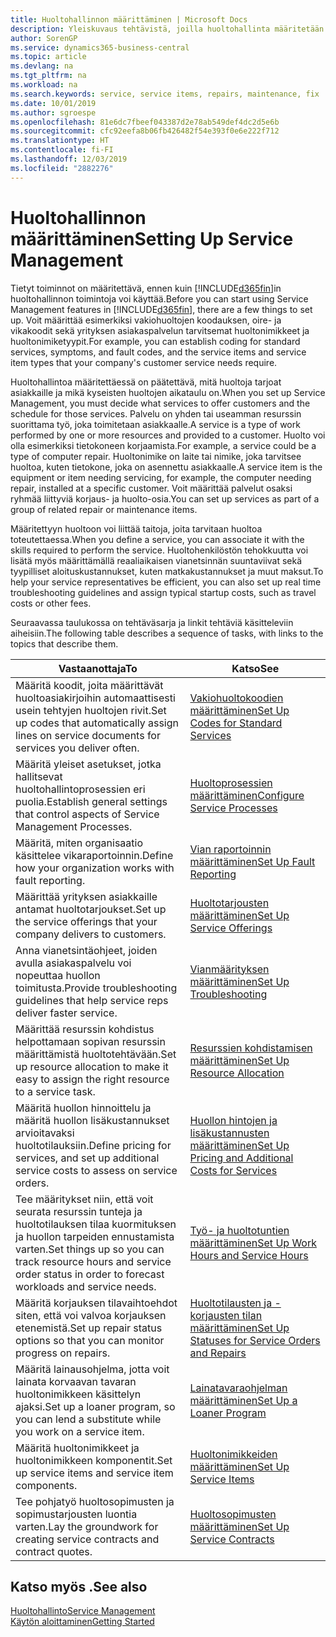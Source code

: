 ```yaml
---
title: Huoltohallinnon määrittäminen | Microsoft Docs
description: Yleiskuvaus tehtävistä, joilla huoltohallinta määritetään organisaation huollon hallintatapaan sopivaksi.
author: SorenGP
ms.service: dynamics365-business-central
ms.topic: article
ms.devlang: na
ms.tgt_pltfrm: na
ms.workload: na
ms.search.keywords: service, service items, repairs, maintenance, fix
ms.date: 10/01/2019
ms.author: sgroespe
ms.openlocfilehash: 81e6dc7fbeef043387d2e78ab549def4dc2d5e6b
ms.sourcegitcommit: cfc92eefa8b06fb426482f54e393f0e6e222f712
ms.translationtype: HT
ms.contentlocale: fi-FI
ms.lasthandoff: 12/03/2019
ms.locfileid: "2882276"
---
```

# <a name="setting-up-service-management"></a><span data-ttu-id="1e8f9-103">Huoltohallinnon määrittäminen</span><span class="sxs-lookup"><span data-stu-id="1e8f9-103">Setting Up Service Management</span></span>
<span data-ttu-id="1e8f9-104">Tietyt toiminnot on määritettävä, ennen kuin [!INCLUDE[d365fin](includes/d365fin_md.md)]in huoltohallinnon toimintoja voi käyttää.</span><span class="sxs-lookup"><span data-stu-id="1e8f9-104">Before you can start using Service Management features in [!INCLUDE[d365fin](includes/d365fin_md.md)], there are a few things to set up.</span></span> <span data-ttu-id="1e8f9-105">Voit määrittää esimerkiksi vakiohuoltojen koodauksen, oire- ja vikakoodit sekä yrityksen asiakaspalvelun tarvitsemat huoltonimikkeet ja huoltonimiketyypit.</span><span class="sxs-lookup"><span data-stu-id="1e8f9-105">For example, you can establish coding for standard services, symptoms, and fault codes, and the service items and service item types that your company's customer service needs require.</span></span>  

<span data-ttu-id="1e8f9-106">Huoltohallintoa määritettäessä on päätettävä, mitä huoltoja tarjoat asiakkaille ja mikä kyseisten huoltojen aikataulu on.</span><span class="sxs-lookup"><span data-stu-id="1e8f9-106">When you set up Service Management, you must decide what services to offer customers and the schedule for those services.</span></span> <span data-ttu-id="1e8f9-107">Palvelu on yhden tai useamman resurssin suorittama työ, joka toimitetaan asiakkaalle.</span><span class="sxs-lookup"><span data-stu-id="1e8f9-107">A service is a type of work performed by one or more resources and provided to a customer.</span></span> <span data-ttu-id="1e8f9-108">Huolto voi olla esimerkiksi tietokoneen korjaamista.</span><span class="sxs-lookup"><span data-stu-id="1e8f9-108">For example, a service could be a type of computer repair.</span></span> <span data-ttu-id="1e8f9-109">Huoltonimike on laite tai nimike, joka tarvitsee huoltoa, kuten tietokone, joka on asennettu asiakkaalle.</span><span class="sxs-lookup"><span data-stu-id="1e8f9-109">A service item is the equipment or item needing servicing, for example, the computer needing repair, installed at a specific customer.</span></span> <span data-ttu-id="1e8f9-110">Voit määrittää palvelut osaksi ryhmää liittyviä korjaus- ja huolto-osia.</span><span class="sxs-lookup"><span data-stu-id="1e8f9-110">You can set up services as part of a group of related repair or maintenance items.</span></span>  
  
<span data-ttu-id="1e8f9-111">Määritettyyn huoltoon voi liittää taitoja, joita tarvitaan huoltoa toteutettaessa.</span><span class="sxs-lookup"><span data-stu-id="1e8f9-111">When you define a service, you can associate it with the skills required to perform the service.</span></span> <span data-ttu-id="1e8f9-112">Huoltohenkilöstön tehokkuutta voi lisätä myös määrittämällä reaaliaikaisen vianetsinnän suuntaviivat sekä tyypilliset aloituskustannukset, kuten matkakustannukset ja muut maksut.</span><span class="sxs-lookup"><span data-stu-id="1e8f9-112">To help your service representatives be efficient, you can also set up real time troubleshooting guidelines and assign typical startup costs, such as travel costs or other fees.</span></span>  

<span data-ttu-id="1e8f9-113">Seuraavassa taulukossa on tehtäväsarja ja linkit tehtäviä käsitteleviin aiheisiin.</span><span class="sxs-lookup"><span data-stu-id="1e8f9-113">The following table describes a sequence of tasks, with links to the topics that describe them.</span></span>  
  
| <span data-ttu-id="1e8f9-114">Vastaanottaja</span><span class="sxs-lookup"><span data-stu-id="1e8f9-114">To</span></span> | <span data-ttu-id="1e8f9-115">Katso</span><span class="sxs-lookup"><span data-stu-id="1e8f9-115">See</span></span> |
| --- | --- |
| <span data-ttu-id="1e8f9-116">Määritä koodit, joita määrittävät huoltoasiakirjoihin automaattisesti usein tehtyjen huoltojen rivit.</span><span class="sxs-lookup"><span data-stu-id="1e8f9-116">Set up codes that automatically assign lines on service documents for services you deliver often.</span></span> |[<span data-ttu-id="1e8f9-117">Vakiohuoltokoodien määrittäminen</span><span class="sxs-lookup"><span data-stu-id="1e8f9-117">Set Up Codes for Standard Services</span></span>](service-how-setup-service-coding.md)|
| <span data-ttu-id="1e8f9-118">Määritä yleiset asetukset, jotka hallitsevat huoltohallintoprosessien eri puolia.</span><span class="sxs-lookup"><span data-stu-id="1e8f9-118">Establish general settings that control aspects of Service Management Processes.</span></span>|[<span data-ttu-id="1e8f9-119">Huoltoprosessien määrittäminen</span><span class="sxs-lookup"><span data-stu-id="1e8f9-119">Configure Service Processes</span></span>](service-setup-service-processes.md)|
| <span data-ttu-id="1e8f9-120">Määritä, miten organisaatio käsittelee vikaraportoinnin.</span><span class="sxs-lookup"><span data-stu-id="1e8f9-120">Define how your organization works with fault reporting.</span></span> |[<span data-ttu-id="1e8f9-121">Vian raportoinnin määrittäminen</span><span class="sxs-lookup"><span data-stu-id="1e8f9-121">Set Up Fault Reporting</span></span>](service-how-setup-fault-reporting.md) |
| <span data-ttu-id="1e8f9-122">Määrittää yrityksen asiakkaille antamat huoltotarjoukset.</span><span class="sxs-lookup"><span data-stu-id="1e8f9-122">Set up the service offerings that your company delivers to customers.</span></span>|[<span data-ttu-id="1e8f9-123">Huoltotarjousten määrittäminen</span><span class="sxs-lookup"><span data-stu-id="1e8f9-123">Set Up Service Offerings</span></span>](service-how-setup-service-offerings.md)|
| <span data-ttu-id="1e8f9-124">Anna vianetsintäohjeet, joiden avulla asiakaspalvelu voi nopeuttaa huollon toimitusta.</span><span class="sxs-lookup"><span data-stu-id="1e8f9-124">Provide troubleshooting guidelines that help service reps deliver faster service.</span></span> |[<span data-ttu-id="1e8f9-125">Vianmäärityksen määrittäminen</span><span class="sxs-lookup"><span data-stu-id="1e8f9-125">Set Up Troubleshooting</span></span>](service-how-setup-troubleshooting.md) |
| <span data-ttu-id="1e8f9-126">Määrittää resurssin kohdistus helpottamaan sopivan resurssin määrittämistä huoltotehtävään.</span><span class="sxs-lookup"><span data-stu-id="1e8f9-126">Set up resource allocation to make it easy to assign the right resource to a service task.</span></span> |[<span data-ttu-id="1e8f9-127">Resurssien kohdistamisen määrittäminen</span><span class="sxs-lookup"><span data-stu-id="1e8f9-127">Set Up Resource Allocation</span></span>](service-how-setup-resource-allocation.md) |
| <span data-ttu-id="1e8f9-128">Määritä huollon hinnoittelu ja määritä huollon lisäkustannukset arvioitavaksi huoltotilauksiin.</span><span class="sxs-lookup"><span data-stu-id="1e8f9-128">Define pricing for services, and set up additional service costs to assess on service orders.</span></span> |[<span data-ttu-id="1e8f9-129">Huollon hintojen ja lisäkustannusten määrittäminen</span><span class="sxs-lookup"><span data-stu-id="1e8f9-129">Set Up Pricing and Additional Costs for Services</span></span>](service-how-setup-service-costs-pricing.md)|
| <span data-ttu-id="1e8f9-130">Tee määritykset niin, että voit seurata resurssin tunteja ja huoltotilauksen tilaa kuormituksen ja huollon tarpeiden ennustamista varten.</span><span class="sxs-lookup"><span data-stu-id="1e8f9-130">Set things up so you can track resource hours and service order status in order to forecast workloads and service needs.</span></span>|[<span data-ttu-id="1e8f9-131">Työ- ja huoltotuntien määrittäminen</span><span class="sxs-lookup"><span data-stu-id="1e8f9-131">Set Up Work Hours and Service Hours</span></span>](service-how-setup-work-service-hours.md)|
| <span data-ttu-id="1e8f9-132">Määritä korjauksen tilavaihtoehdot siten, että voi valvoa korjauksen etenemistä.</span><span class="sxs-lookup"><span data-stu-id="1e8f9-132">Set up repair status options so that you can monitor progress on repairs.</span></span> | [<span data-ttu-id="1e8f9-133">Huoltotilausten ja -korjausten tilan määrittäminen</span><span class="sxs-lookup"><span data-stu-id="1e8f9-133">Set Up Statuses for Service Orders and Repairs</span></span>](service-order-repair-status.md)|
| <span data-ttu-id="1e8f9-134">Määritä lainausohjelma, jotta voit lainata korvaavan tavaran huoltonimikkeen käsittelyn ajaksi.</span><span class="sxs-lookup"><span data-stu-id="1e8f9-134">Set up a loaner program, so you can lend a substitute while you work on a service item.</span></span> |[<span data-ttu-id="1e8f9-135">Lainatavaraohjelman määrittäminen</span><span class="sxs-lookup"><span data-stu-id="1e8f9-135">Set Up a Loaner Program</span></span>](service-how-setup-loaner-program.md) |
| <span data-ttu-id="1e8f9-136">Määritä huoltonimikkeet ja huoltonimikkeen komponentit.</span><span class="sxs-lookup"><span data-stu-id="1e8f9-136">Set up service items and service item components.</span></span> |[<span data-ttu-id="1e8f9-137">Huoltonimikkeiden määrittäminen</span><span class="sxs-lookup"><span data-stu-id="1e8f9-137">Set Up Service Items</span></span>](service-how-setup-service-items.md) |
| <span data-ttu-id="1e8f9-138">Tee pohjatyö huoltosopimusten ja sopimustarjousten luontia varten.</span><span class="sxs-lookup"><span data-stu-id="1e8f9-138">Lay the groundwork for creating service contracts and contract quotes.</span></span> |[<span data-ttu-id="1e8f9-139">Huoltosopimusten määrittäminen</span><span class="sxs-lookup"><span data-stu-id="1e8f9-139">Set Up Service Contracts</span></span>](service-how-setup-service-contracts.md) |

## <a name="see-also"></a><span data-ttu-id="1e8f9-140">Katso myös .</span><span class="sxs-lookup"><span data-stu-id="1e8f9-140">See also</span></span>
[<span data-ttu-id="1e8f9-141">Huoltohallinto</span><span class="sxs-lookup"><span data-stu-id="1e8f9-141">Service Management</span></span>](service-service.md)  
[<span data-ttu-id="1e8f9-142">Käytön aloittaminen</span><span class="sxs-lookup"><span data-stu-id="1e8f9-142">Getting Started</span></span>](product-get-started.md)  

